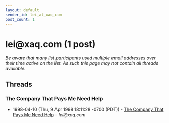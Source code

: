 ```yaml
---
layout: default
sender_id: lei_at_xaq_com
post_count: 1
---
```


# lei<span>@</span>xaq.com (1 post)

_Be aware that many list participants used multiple email addresses over their time active on the list. As such this page may not contain all threads available._

## Threads

### The Company That Pays Me Need Help
+ 1998-04-10 (Thu, 9 Apr 1998 18:11:28 -0700 (PDT)) - [The Company That Pays Me Need Help](/archive/1998/04/51934a1c37b3eddfcb872e21da2e6768559a13d703a1d577d07281d961f1de20) - _lei@xaq.com_

